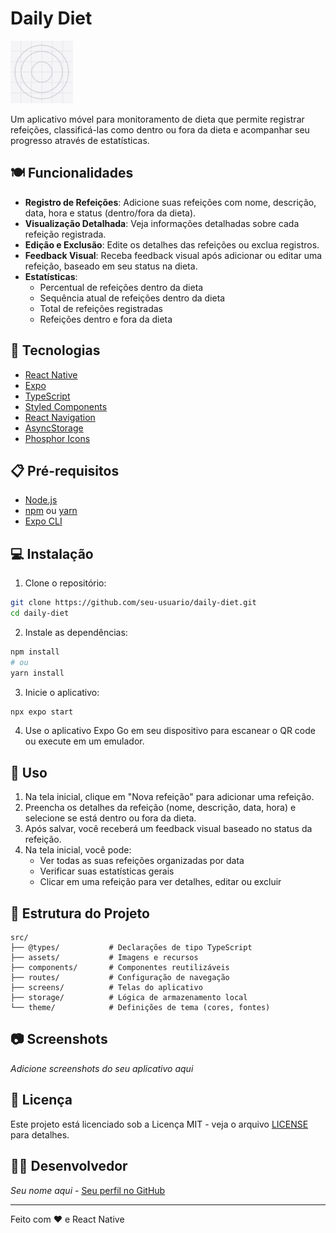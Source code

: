 # Daily Diet

<img src="./assets/icon.png" width="100" alt="Daily Diet Logo" />

Um aplicativo móvel para monitoramento de dieta que permite registrar refeições, classificá-las como dentro ou fora da dieta e acompanhar seu progresso através de estatísticas.

## 🍽️ Funcionalidades

- **Registro de Refeições**: Adicione suas refeições com nome, descrição, data, hora e status (dentro/fora da dieta).
- **Visualização Detalhada**: Veja informações detalhadas sobre cada refeição registrada.
- **Edição e Exclusão**: Edite os detalhes das refeições ou exclua registros.
- **Feedback Visual**: Receba feedback visual após adicionar ou editar uma refeição, baseado em seu status na dieta.
- **Estatísticas**:
  - Percentual de refeições dentro da dieta
  - Sequência atual de refeições dentro da dieta
  - Total de refeições registradas
  - Refeições dentro e fora da dieta

## 🚀 Tecnologias

- [React Native](https://reactnative.dev/)
- [Expo](https://expo.dev/)
- [TypeScript](https://www.typescriptlang.org/)
- [Styled Components](https://styled-components.com/)
- [React Navigation](https://reactnavigation.org/)
- [AsyncStorage](https://react-native-async-storage.github.io/async-storage/)
- [Phosphor Icons](https://phosphoricons.com/)

## 📋 Pré-requisitos

- [Node.js](https://nodejs.org/)
- [npm](https://www.npmjs.com/) ou [yarn](https://yarnpkg.com/)
- [Expo CLI](https://docs.expo.dev/workflow/expo-cli/)

## 💻 Instalação

1. Clone o repositório:
```bash
git clone https://github.com/seu-usuario/daily-diet.git
cd daily-diet
```

2. Instale as dependências:
```bash
npm install
# ou
yarn install
```

3. Inicie o aplicativo:
```bash
npx expo start
```

4. Use o aplicativo Expo Go em seu dispositivo para escanear o QR code ou execute em um emulador.

## 📱 Uso

1. Na tela inicial, clique em "Nova refeição" para adicionar uma refeição.
2. Preencha os detalhes da refeição (nome, descrição, data, hora) e selecione se está dentro ou fora da dieta.
3. Após salvar, você receberá um feedback visual baseado no status da refeição.
4. Na tela inicial, você pode:
   - Ver todas as suas refeições organizadas por data
   - Verificar suas estatísticas gerais
   - Clicar em uma refeição para ver detalhes, editar ou excluir

## 📁 Estrutura do Projeto

```
src/
├── @types/           # Declarações de tipo TypeScript
├── assets/           # Imagens e recursos
├── components/       # Componentes reutilizáveis
├── routes/           # Configuração de navegação
├── screens/          # Telas do aplicativo
├── storage/          # Lógica de armazenamento local
└── theme/            # Definições de tema (cores, fontes)
```

## 📷 Screenshots

*Adicione screenshots do seu aplicativo aqui*

## 📄 Licença

Este projeto está licenciado sob a Licença MIT - veja o arquivo [LICENSE](LICENSE) para detalhes.

## 👨‍💻 Desenvolvedor

*Seu nome aqui* - [Seu perfil no GitHub](https://github.com/seu-usuario)

---

Feito com ❤️ e React Native 